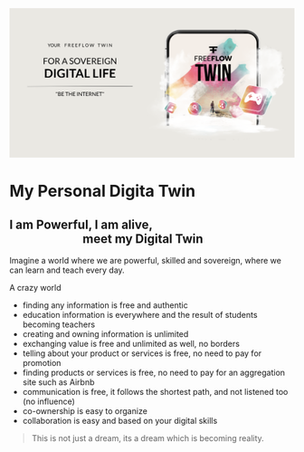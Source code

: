 

![](img/betheinternet.png)  

# My Personal Digita Twin

## I am Powerful, I am alive, <br> &nbsp;&nbsp;&nbsp;&nbsp;&nbsp;&nbsp;&nbsp;&nbsp;&nbsp;&nbsp;&nbsp;&nbsp;&nbsp;&nbsp;&nbsp;&nbsp;&nbsp;&nbsp;&nbsp;&nbsp;&nbsp;&nbsp;&nbsp;&nbsp;&nbsp; meet my Digital Twin

Imagine a world where we are powerful, skilled and sovereign, where we can learn and teach every day.

A crazy world

- finding any information is free and authentic
- education information is everywhere and the result of students becoming teachers
- creating and owning information is unlimited
- exchanging value is free and unlimited as well, no borders
- telling about your product or services is free, no need to pay for promotion
- finding products or services is free, no need to pay for an aggregation site such as Airbnb
- communication is free, it follows the shortest path, and not listened too (no influence)
- co-ownership is easy to organize
- collaboration is easy and based on your digital skills


> This is not just a dream, its a dream which is becoming reality.




